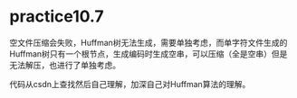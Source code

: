 # practice10.7

空文件压缩会失败，Huffman树无法生成，需要单独考虑，而单字符文件生成的Huffman树只有一个根节点，生成编码时生成空串，可以压缩（全是空串）但是无法解压，也进行了单独考虑。

代码从csdn上查找然后自己理解，加深自己对Huffman算法的理解。

